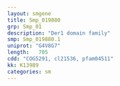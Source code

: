 ```yaml
---
layout: smgene
title: Smp_019880
grp: Smp_01
description: "Der1 domain family"
smp: Smp_019880.1
uniprot: "G4V8G7"
length:   705
cdd: "COG5291, cl21536, pfam04511"
kk: K13989
categories: sm
---
```

